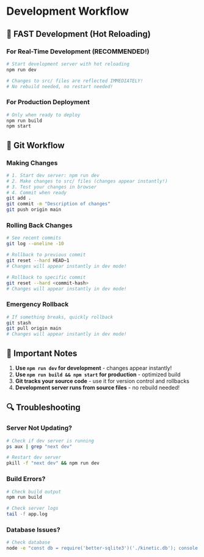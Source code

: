 # Development Workflow

## 🚀 FAST Development (Hot Reloading)

### For Real-Time Development (RECOMMENDED!)
```bash
# Start development server with hot reloading
npm run dev

# Changes to src/ files are reflected IMMEDIATELY!
# No rebuild needed, no restart needed!
```

### For Production Deployment
```bash
# Only when ready to deploy
npm run build
npm start
```

## 📝 Git Workflow

### Making Changes
```bash
# 1. Start dev server: npm run dev
# 2. Make changes to src/ files (changes appear instantly!)
# 3. Test your changes in browser
# 4. Commit when ready
git add .
git commit -m "Description of changes"
git push origin main
```

### Rolling Back Changes
```bash
# See recent commits
git log --oneline -10

# Rollback to previous commit
git reset --hard HEAD~1
# Changes will appear instantly in dev mode!

# Rollback to specific commit
git reset --hard <commit-hash>
# Changes will appear instantly in dev mode!
```

### Emergency Rollback
```bash
# If something breaks, quickly rollback
git stash
git pull origin main
# Changes will appear instantly in dev mode!
```

## 🚨 Important Notes

1. **Use `npm run dev` for development** - changes appear instantly!
2. **Use `npm run build && npm start` for production** - optimized build
3. **Git tracks your source code** - use it for version control and rollbacks
4. **Development server runs from source files** - no rebuild needed!

## 🔍 Troubleshooting

### Server Not Updating?
```bash
# Check if dev server is running
ps aux | grep "next dev"

# Restart dev server
pkill -f "next dev" && npm run dev
```

### Build Errors?
```bash
# Check build output
npm run build

# Check server logs
tail -f app.log
```

### Database Issues?
```bash
# Check database
node -e "const db = require('better-sqlite3')('./kinetic.db'); console.log('Orders:', db.prepare('SELECT COUNT(*) FROM shopify_orders').get()); db.close();"
```
